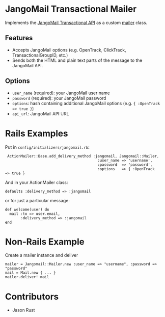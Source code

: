 # JangoMail Transactional Mailer
Implements the [JangoMail Transactional API](http://api.jangomail.com/api.asmx?op=SendTransactionalEmail) as a
custom [mailer](https://github.com/mikel/mail) class.

## Features
- Accepts JangoMail options (e.g. OpenTrack, ClickTrack, TransactionalGroupID, etc.)
- Sends both the HTML and plain text parts of the message to the JangoMail API.

## Options
- `user_name` (required): your JangoMail user name
- `password` (required): your JangoMail password
- `options`: hash containing additional JangoMail options (e.g. `{ :OpenTrack => true }`)
- `api_url`: JangoMail API URL

# Rails Examples
Put in `config/initializers/jangomail.rb`:

     ActionMailer::Base.add_delivery_method :jangomail, Jangomail::Mailer,
                                              :user_name => 'username',
                                              :password  => 'password',
                                              :options   => { :OpenTrack => true }

And in your ActionMailer class:

    defaults :delivery_method => :jangomail

or for just a particular message:

    def welcome(user) do
      mail :to => user.email,
           :delivery_method => :jangomail
    end

# Non-Rails Example
Create a mailer instance and deliver

    mailer = Jangomail::Mailer.new :user_name => "username", :password => "password"
    mail = Mail.new { ... }
    mailer.deliver! mail
    
# Contributors
- Jason Rust
